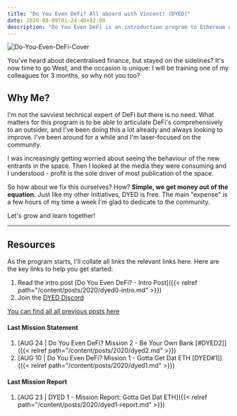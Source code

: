 ```yaml
---
title: "Do You Even DeFi? All aboard with Vincent! [DYED]"
date: 2020-08-09T01:24:40+02:00
description: "Do You Even DeFi is an introduction program to Ethereum decentralised finance. It will be structured around weekly missions and reports to help you understand how the main DeFi services work and where this space is heading."
---
```


![Do-You-Even-DeFi-Cover](/img/others/dyed/DYED.png)

You've heard about decentralised finance, but stayed on the sidelines? It's now time to go West, and the occasion is unique:
I will be training one of my colleagues for 3 months, so why not you too?

## Why Me?

I'm not the savviest technical expert of DeFi but there is no need. What matters for this program is to be able to articulate DeFi's comprehensively to an outsider, and I've been doing this a lot already and always looking to improve. I've been around for a while and I'm laser-focused on the community.

I was increasingly getting worried about seeing the behaviour of the new entrants in the space. Then I looked at the media they were consuming and I understood - profit is the sole driver of most publication of the space.

So how about we fix this ourselves? How? **Simple, we get money out of the equation.** Just like my other initiatives, DYED is free. The main "expense" is a few hours of my time a week Í'm glad to dedicate to the community.

Let's grow and learn together!

---

## Resources

As the program starts, I'll collate all links the relevant links here. Here are the key links to help you get started:

1. Read the intro post [Do You Even DeFi? - Intro Post]({{< relref path="/content/posts/2020/dyed0-intro.md" >}})
2. Join the [DYED Discord](https://discord.gg/ZW8WRzX)

[You can find all all previous posts here](/categories/dyed)

#### Last Mission Statement

1. [AUG 24 | Do You Even DeFi? Mission 2 - Be Your Own Bank [#DYED2]]({{< relref path="/content/posts/2020/dyed2.md" >}})
2. [AUG 10 | Do You Even DeFi? Mission 1 - Gotta Get Dat ETH [DYED#1]]({{< relref path="/content/posts/2020/dyed1.md" >}})

#### Last Mission Report

1. [AUG 23 | DYED 1 - Mission Report: Gotta Get Dat ETH]({{< relref path="/content/posts/2020/dyed1-report.md" >}})